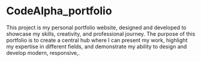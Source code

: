 # CodeAlpha_portfolio
This project is my personal portfolio website, designed and developed to showcase my skills, creativity, and professional journey. The purpose of this portfolio is to create a central hub where I can present my work, highlight my expertise in different fields, and demonstrate my ability to design and develop modern, responsive,.

